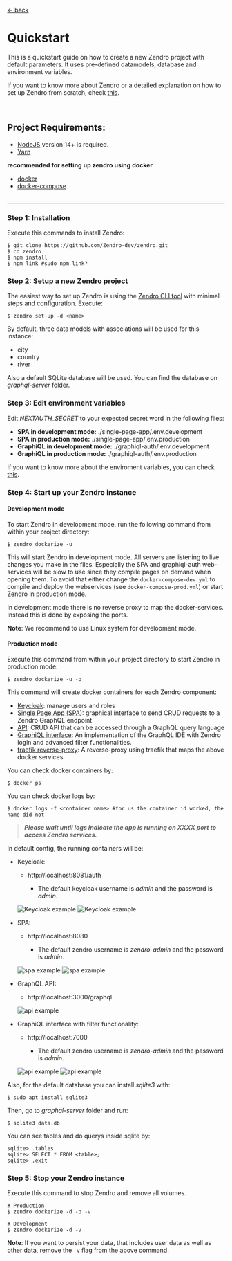 [ &larr; back](README.md)
<br/>
# Quickstart

This is a quickstart guide on how to create a new Zendro project with default parameters. It uses pre-defined datamodels, database and environment variables.

If you want to know more about Zendro or a detailed explanation on how to set up Zendro from scratch, check [this](setup_root.md).

 <br/>

## Project Requirements:
 * [NodeJS](https://nodejs.org/en/) version 14+ is required.
 * [Yarn](https://classic.yarnpkg.com/lang/en/docs/install/#debian-stable) 

 **recommended for setting up zendro using docker**
 * [docker](https://docs.docker.com/get-docker/)
 * [docker-compose](https://docs.docker.com/compose/install/#install-compose)
 <br/><br/>

* * *
### Step 1: Installation

Execute this commands to install Zendro:

```
$ git clone https://github.com/Zendro-dev/zendro.git
$ cd zendro
$ npm install
$ npm link #sudo npm link?
```

### Step 2: Setup a new Zendro project

The easiest way to set up Zendro is using the [Zendro CLI tool](https://github.com/Zendro-dev/zendro) with minimal steps and configuration. Execute:

```
$ zendro set-up -d <name>
```

By default, three data models with associations will be used for this instance:
* city
* country
* river

Also a default SQLite database will be used. You can find the database on *graphql-server* folder.

### Step 3: Edit environment variables

Edit *NEXTAUTH_SECRET* to your expected secret word in the following files:
* **SPA in development mode:** ./single-page-app/.env.development
* **SPA in production mode:** ./single-page-app/.env.production
* **GraphiQL in development mode:** ./graphiql-auth/.env.development
* **GraphiQL in production mode:** ./graphiql-auth/.env.production

If you want to know more about the enviroment variables, you can check [this](env_vars.md).

### Step 4: Start up your Zendro instance

#### Development mode

To start Zendro in development mode, run the following command from within your project directory:

```
$ zendro dockerize -u
```

This will start Zendro in development mode. All servers are listening to live changes you make in the files. Especially the SPA and graphiql-auth web-services will be slow to use since they compile pages on demand when opening them. To avoid that either change the `docker-compose-dev.yml` to compile and deploy the webservices (see `docker-compose-prod.yml`) or start Zendro in production mode.

In development mode there is no reverse proxy to map the docker-services. Instead this is done by exposing the ports.

**Note**: We recommend to use Linux system for development mode.

#### Production mode
Execute this command from within your project directory to start Zendro in production mode:

```
$ zendro dockerize -u -p
```

This command will create docker containers for each Zendro component:
* [Keycloak](https://github.com/Zendro-dev/Zendro-dev.github.io/blob/documentation-vb/oauth.md): manage users and roles
* [Single Page App (SPA)](https://github.com/Zendro-dev/single-page-app): graphical interface to send CRUD requests to a Zendro GraphQL endpoint
* [API](https://github.com/Zendro-dev/graphql-server): CRUD API that can be accessed through a GraphQL query language
* [GraphiQL interface](https://github.com/Zendro-dev/graphiql-auth): An implementation of the GraphQL IDE with Zendro login and advanced filter functionalities.
* [traefik reverse-proxy](): A reverse-proxy using traefik that maps the above docker services.

You can check docker containers by:
```
$ docker ps
```

You can check docker logs by:
```
$ docker logs -f <container name> #for us the container id worked, the name did not
```

> ***Please wait until logs indicate the app is running on XXXX port to access Zendro services.***

In default config, the running containers will be:

* Keycloak: 
    * http://localhost:8081/auth
    
      * The default keycloak username is *admin* and the password is *admin*.

  ![Keycloak example](figures/kc1.png)
  ![Keycloak example](figures/kc2.png)

* SPA: 
    * http://localhost:8080

      * The default zendro username is *zendro-admin* and the password is *admin*.

  ![spa example](figures/login.png)
  ![spa example](figures/spa.png)

* GraphQL API: 
    * http://localhost:3000/graphql

  ![api example](figures/graphql.png )

* GraphiQL interface with filter functionality: 
    * http://localhost:7000

      * The default zendro username is *zendro-admin* and the password is *admin*.

  ![api example](figures/login.png)
  ![api example](figures/graphiql.png)


Also, for the default database you can install *sqlite3* with:

```
$ sudo apt install sqlite3
```

Then, go to *graphql-server* folder and run:

```
$ sqlite3 data.db
```

You can see tables and do querys inside sqlite by:
```
sqlite> .tables
sqlite> SELECT * FROM <table>;
sqlite> .exit
```


### Step 5: Stop your Zendro instance

Execute this command to stop Zendro and remove all volumes.

```
# Production
$ zendro dockerize -d -p -v

# Development
$ zendro dockerize -d -v
```

**Note**: If you want to persist your data, that includes user data as well as other data, remove the `-v` flag from the above command.



